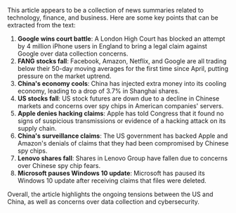 This article appears to be a collection of news summaries related to technology, finance, and business. Here are some key points that can be extracted from the text:

1. **Google wins court battle**: A London High Court has blocked an attempt by 4 million iPhone users in England to bring a legal claim against Google over data collection concerns.
2. **FANG stocks fall**: Facebook, Amazon, Netflix, and Google are all trading below their 50-day moving averages for the first time since April, putting pressure on the market uptrend.
3. **China's economy cools**: China has injected extra money into its cooling economy, leading to a drop of 3.7% in Shanghai shares.
4. **US stocks fall**: US stock futures are down due to a decline in Chinese markets and concerns over spy chips in American companies' servers.
5. **Apple denies hacking claims**: Apple has told Congress that it found no signs of suspicious transmissions or evidence of a hacking attack on its supply chain.
6. **China's surveillance claims**: The US government has backed Apple and Amazon's denials of claims that they had been compromised by Chinese spy chips.
7. **Lenovo shares fall**: Shares in Lenovo Group have fallen due to concerns over Chinese spy chip fears.
8. **Microsoft pauses Windows 10 update**: Microsoft has paused its Windows 10 update after receiving claims that files were deleted.

Overall, the article highlights the ongoing tensions between the US and China, as well as concerns over data collection and cybersecurity.